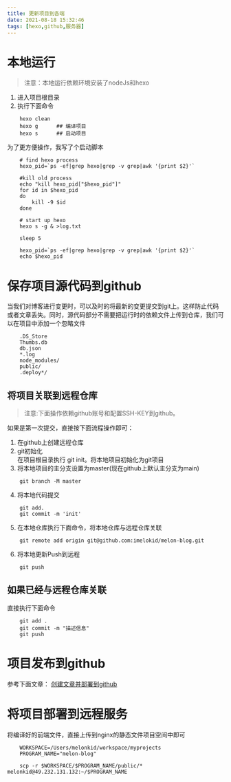 ```yaml
---
title: 更新项目到各端
date: 2021-08-18 15:32:46
tags: [hexo,github,服务器]
---
```


# 本地运行
> 注意：本地运行依赖环境安装了nodeJs和hexo
1. 进入项目根目录
2. 执行下面命令
```shell
    hexo clean
    hexo g      ## 编译项目
    hexo s      ## 启动项目
```
为了更方便操作，我写了个启动脚本
```shell
    # find hexo process
    hexo_pid=`ps -ef|grep hexo|grep -v grep|awk '{print $2}'`

    #kill old process
    echo "kill hexo_pid["$hexo_pid"]"
    for id in $hexo_pid
    do
        kill -9 $id
    done

    # start up hexo
    hexo s -g & >log.txt

    sleep 5

    hexo_pid=`ps -ef|grep hexo|grep -v grep|awk '{print $2}'`
    echo $hexo_pid
```


# 保存项目源代码到github
当我们对博客进行变更时，可以及时的将最新的变更提交到git上。这样防止代码或者文章丢失。同时，源代码部分不需要把运行时的依赖文件上传到仓库，我们可以在项目中添加一个忽略文件
```shell
    .DS_Store
    Thumbs.db
    db.json
    *.log
    node_modules/
    public/
    .deploy*/
```

## 将项目关联到远程仓库
> 注意:下面操作依赖github账号和配置SSH-KEY到github。

如果是第一次提交，直接按下面流程操作即可：
1. 在github上创建远程仓库
2. git初始化  
在项目根目录执行 git init。将本地项目初始化为git项目
3. 将本地项目的主分支设置为master(现在github上默认主分支为main)
```shell
    git branch -M master
```
4. 将本地代码提交
```shell
    git add.
    git commit -m 'init'
```
5. 在本地仓库执行下面命令，将本地仓库与远程仓库关联
```shell
    git remote add origin git@github.com:imelokid/melon-blog.git
```
6. 将本地更新Push到远程
```shell
    git push
```


## 如果已经与远程仓库关联
直接执行下面命令
```shell
    git add .
    git commit -m "描述信息"
    git push
```
# 项目发布到github
参考下面文章：
[创建文章并部署到github](创建文章并部署到Github.md)

# 将项目部署到远程服务
将编译好的前端文件，直接上传到nginx的静态文件项目空间中即可

```shell
    WORKSPACE=/Users/melonkid/workspace/myprojects
    PROGRAM_NAME="melon-blog"

    scp -r $WORKSPACE/$PROGRAM_NAME/public/* melonkid@49.232.131.132:~/$PROGRAM_NAME
```
